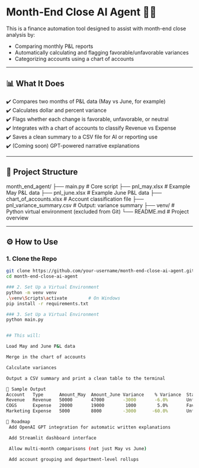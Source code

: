 # Month-End Close AI Agent 🧾🤖

This is a finance automation tool designed to assist with month-end close analysis by:
- Comparing monthly P&L reports
- Automatically calculating and flagging favorable/unfavorable variances
- Categorizing accounts using a chart of accounts

---

## 📊 What It Does

✔️ Compares two months of P&L data (May vs June, for example)  
✔️ Calculates dollar and percent variance  
✔️ Flags whether each change is favorable, unfavorable, or neutral  
✔️ Integrates with a chart of accounts to classify Revenue vs Expense  
✔️ Saves a clean summary to a CSV file for AI or reporting use  
✔️ (Coming soon) GPT-powered narrative explanations  

---

## 📁 Project Structure

month_end_agent/
├── main.py                  # Core script
├── pnl_may.xlsx             # Example May P&L data
├── pnl_june.xlsx            # Example June P&L data
├── chart_of_accounts.xlsx   # Account classification file
├── pnl_variance_summary.csv # Output: variance summary
├── venv/                    # Python virtual environment (excluded from Git)
└── README.md                # Project overview

---

## ⚙️ How to Use

### 1. Clone the Repo
```bash
git clone https://github.com/your-username/month-end-close-ai-agent.git
cd month-end-close-ai-agent

### 2. Set Up a Virtual Environment
python -m venv venv
.\venv\Scripts\activate        # On Windows
pip install -r requirements.txt

### 3. Set Up a Virtual Environment
python main.py


## This will:

Load May and June P&L data

Merge in the chart of accounts

Calculate variances

Output a CSV summary and print a clean table to the terminal

🧠 Sample Output
Account	  Type	    Amount_May	Amount_June	Variance	% Variance	Status
Revenue	  Revenue	50000	    47000	    -3000	    -6.0%	    Unfavorable
COGS	  Expense	20000	    19000	     1000	     5.0%	    Favorable
Marketing Expense	5000	    8000	    -3000	   -60.0%	    Unfavorable

🔮 Roadmap
 Add OpenAI GPT integration for automatic written explanations

 Add Streamlit dashboard interface

 Allow multi-month comparisons (not just May vs June)

 Add account grouping and department-level rollups

 
 